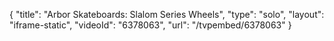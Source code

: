{
    "title": "Arbor Skateboards: Slalom Series Wheels",
    "type": "solo",
    "layout": "iframe-static",
    "videoId": "6378063",
    "url": "\/tvpembed\/6378063"
}